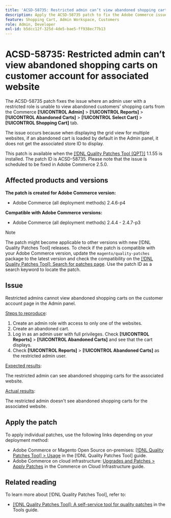 ```yaml
---
title: 'ACSD-58735: Restricted admin can’t view abandoned shopping carts on customer account for associated website'
description: Apply the ACSD-58735 patch to fix the Adobe Commerce issue where a restricted admin cannot view the abandoned shopping carts on the customer account page in the Commerce Admin for an associated website.
feature: Shopping Cart, Admin Workspace, Customers
role: Admin, Developer
exl-id: b5dcc12f-325d-4de5-bae5-ff938ec77b13
---
```

# ACSD-58735: Restricted admin can’t view abandoned shopping carts on customer account  for associated website

The ACSD-58735 patch fixes the issue where an admin user with a restricted role is unable to view abandoned customers' shopping carts from the Commerce **[!UICONTROL Admin]** >  **[!UICONTROL Reports]** > **[!UICONTROL Abandoned Carts]** > **[!UICONTROL Select Cart]** > **[!UICONTROL Shopping Cart]** tab.

The issue occurs because when displaying the grid view for multiple websites, if an abandoned cart is loaded by default in the Admin panel, it does not get the associated store ID to display.

This patch is available when the [[!DNL Quality Patches Tool (QPT)]](/help/tools/quality-patches-tool/quality-patches-tool-to-self-serve-quality-patches.md) 1.1.55 is installed. The patch ID is ACSD-58735. Please note that the issue is scheduled to be fixed in Adobe Commerce 2.5.0.

## Affected products and versions

**The patch is created for Adobe Commerce version:**

* Adobe Commerce (all deployment methods) 2.4.6-p4

**Compatible with Adobe Commerce versions:**

* Adobe Commerce (all deployment methods) 2.4.4 - 2.4.7-p3

>[!NOTE]
>
>The patch might become applicable to other versions with new [!DNL Quality Patches Tool] releases. To check if the patch is compatible with your Adobe Commerce version, update the `magento/quality-patches` package to the latest version and check the compatibility on the [[!DNL Quality Patches Tool]: Search for patches page](https://experienceleague.adobe.com/tools/commerce-quality-patches/index.html). Use the patch ID as a search keyword to locate the patch.

## Issue

Restricted admins cannot view abandoned shopping carts on the customer account page in the Admin panel.

<u>Steps to reproduce</u>:

1. Create an admin role with access to only one of the websites.
1. Create an abandoned cart.
1. Log in as an admin user with full privileges. Check **[!UICONTROL Reports]** > **[!UICONTROL Abandoned Carts]** and see that the cart displays.
1. Check **[!UICONTROL Reports]** > **[!UICONTROL Abandoned Carts]** as the restricted admin user.

<u>Expected results</u>:

The restricted admin can see abandoned shopping carts for the associated website.

<u>Actual results</u>:

The restricted admin doesn't see abandoned shopping carts for the associated website.

## Apply the patch

To apply individual patches, use the following links depending on your deployment method:

* Adobe Commerce or Magento Open Source on-premises: [[!DNL Quality Patches Tool] > Usage](/help/tools/quality-patches-tool/usage.md) in the [!DNL Quality Patches Tool] guide.
* Adobe Commerce on cloud infrastructure: [Upgrades and Patches > Apply Patches](https://experienceleague.adobe.com/docs/commerce-cloud-service/user-guide/develop/upgrade/apply-patches.html) in the Commerce on Cloud Infrastructure guide.

## Related reading

To learn more about [!DNL Quality Patches Tool], refer to:

* [[!DNL Quality Patches Tool]: A self-service tool for quality patches](/help/tools/quality-patches-tool/quality-patches-tool-to-self-serve-quality-patches.md) in the Tools guide.
